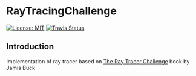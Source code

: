 # RayTracingChallenge
[![License: MIT](https://img.shields.io/badge/License-MIT-yellow.svg)](https://opensource.org/licenses/MIT) [![Travis Status](https://travis-ci.com/PetroProtsyk/RayTracingChallenge.svg?branch=master)](https://travis-ci.com/PetroProtsyk/RayTracingChallenge)

## Introduction
Implementation of ray tracer based on [The Ray Tracer Challenge](https://pragprog.com/book/jbtracer/the-ray-tracer-challenge) book by Jamis Buck
